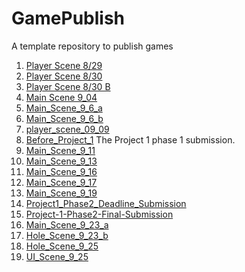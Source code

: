 # GamePublish
A template repository to publish games

1. [Player Scene 8/29](player_scene_8_29/)
2. [Player Scene 8/30](player_scene_8_30/)
3. [Player Scene 8/30 B](player_scene_8_30_b/)
4. [Main Scene 9_04](Main_Scene_9_04/)
5. [Main_Scene_9_6_a](Main_Scene_9_6_a/)
6. [Main_Scene_9_6_b](Main_Scene_9_6_b/)
7. [player_scene_09_09](player_scene_09_09/)
8. [Before_Project_1](Before_Project_1/)  The Project 1 phase 1 submission.
9. [Main_Scene_9_11](Main_Scene_9_11/)
10. [Main_Scene_9_13](Main_Scene_9_13/)
11. [Main_Scene_9_16](Main_Scene_9_16/)
12. [Main_Scene_9_17](Main_Scene_9_17/)
13. [Main_Scene_9_19](Main_Scene_9_19/)
14. [Project1_Phase2_Deadline_Submission](Project1_Phase2_Deadline_Submission/)
15. [Project-1-Phase2-Final-Submission](Project-1-Phase2-Final-Submission/)
16. [Main_Scene_9_23_a](Main_Scene_9_23_a/)
17. [Hole_Scene_9_23_b](Hole_Scene_9_23_b/)
18. [Hole_Scene_9_25](Hole_Scene_9_25/)
19. [UI_Scene_9_25](UI_Scene_9_25/)